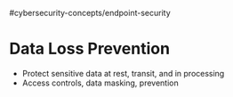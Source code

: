 #cybersecurity-concepts/endpoint-security 
# Data Loss Prevention
- Protect sensitive data at rest, transit, and in processing
- Access controls, data masking, prevention